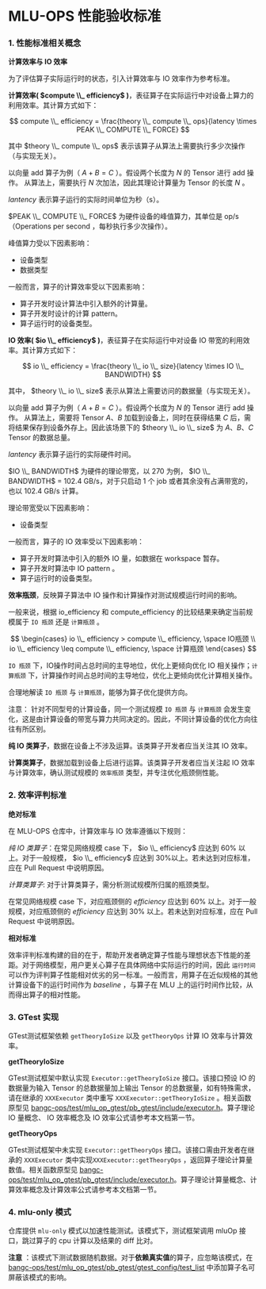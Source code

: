 # MLU-OPS 性能验收标准

### 1. 性能标准相关概念

**计算效率与 IO 效率**

为了评估算子实际运行时的状态，引入计算效率与 IO 效率作为参考标准。

**计算效率( $compute \\_ efficiency$ )**，表征算子在实际运行中对设备上算力的利用效率。其计算方式如下：

$$
compute \\_ efficiency = \frac{theory \\_ compute \\_ ops}{latency \times PEAK \\_ COMPUTE \\_ FORCE}
$$

其中 $theory \\_ compute \\_ ops$ 表示该算子从算法上需要执行多少次操作（与实现无关）。

以向量 add 算子为例（ $A+B=C$ ）。假设两个长度为 $N$ 的 Tensor 进行 add 操作。 从算法上，需要执行 $N$ 次加法，因此其理论计算量为 Tensor 的长度 $N$ 。

$lantency$ 表示算子运行的实际时间单位为秒（s）。

$PEAK \\_ COMPUTE \\_ FORCE$ 为硬件设备的峰值算力，其单位是 op/s（Operations per second ，每秒执行多少次操作）。

峰值算力受以下因素影响：

- 设备类型
- 数据类型

一般而言，算子的计算效率受以下因素影响：

- 算子开发时设计算法中引入额外的计算量。
- 算子开发时设计的计算 pattern。
- 算子运行时的设备类型。

**IO 效率( $io \\_ efficiency$ )**，表征算子在实际运行中对设备 IO 带宽的利用效率。其计算方式如下：

$$
io \\_ efficiency = \frac{theory \\_ io \\_ size}{latency \times IO \\_ BANDWIDTH}
$$

其中， $theory \\_ io \\_ size$ 表示从算法上需要访问的数据量（与实现无关）。

以向量 add 算子为例（ $A+B=C$ ）。假设两个长度为 $N$ 的 Tensor 进行 add 操作。 从算法上，需要将 Tensor $A、B$ 加载到设备上，同时在获得结果 $C$ 后，需将结果保存到设备外存上。因此该场景下的 $theory \\_ io \\_ size$ 为 $A、B、C$ Tensor 的数据总量。

$lantency$ 表示算子运行的实际硬件时间。

$IO \\_ BANDWIDTH$ 为硬件的理论带宽，以 270 为例， $IO \\_ BANDWIDTH$ = 102.4 GB/s，对于只启动 1 个 job 或者其余没有占满带宽的，也以 102.4 GB/s 计算。

理论带宽受以下因素影响：

- 设备类型

一般而言，算子的 IO 效率受以下因素影响：

- 算子开发时算法中引入的额外 IO 量，如数据在 workspace 暂存。
- 算子开发时算法中 IO pattern 。
- 算子运行时的设备类型。

**效率瓶颈**，反映算子算法中 IO 操作和计算操作对测试规模运行时间的影响。

一般来说，根据 io_efficiency 和 compute_efficiency 的比较结果来确定当前规模属于 `IO 瓶颈` 还是 `计算瓶颈` 。

$$
\begin{cases}
io \\_ efficiency > compute \\_ efficiency, \space IO瓶颈 \\
io \\_ efficiency \leq compute \\_ efficiency, \space 计算瓶颈
\end{cases}
$$

`IO 瓶颈` 下，IO操作时间占总时间的主导地位，优化上更倾向优化 IO 相关操作；`计算瓶颈` 下，计算操作时间占总时间的主导地位，优化上更倾向优化计算相关操作。

合理地解读 `IO 瓶颈` 与 `计算瓶颈`，能够为算子优化提供方向。

注意： 针对不同型号的计算设备，同一个测试规模 `IO 瓶颈` 与 `计算瓶颈` 会发生变化，这是由计算设备的带宽与算力共同决定的。因此，不同计算设备的优化方向往往有所区别。

**纯 IO 类算子**，数据在设备上不涉及运算。该类算子开发者应当关注其 IO 效率。

**计算类算子**，数据加载到设备上后进行运算。该类算子开发者应当关注起 IO 效率与计算效率，确认测试规模的 `效率瓶颈` 类型，并专注优化瓶颈侧性能。

### 2. 效率评判标准

**绝对标准**

在 MLU-OPS 仓库中，计算效率与 IO 效率遵循以下规则：

*纯 IO 类算子*：在常见网络规模 case 下， $io \\_ efficiency$ 应达到 60% 以上。对于一般规模， $io \\_ efficiency$ 应达到 30%以上。若未达到对应标准，应在 Pull Request 中说明原因。

*计算类算子*: 对于计算类算子，需分析测试规模所归属的瓶颈类型。

在常见网络规模 case 下，对应瓶颈侧的 $efficiency$ 应达到 60% 以上。对于一般规模，对应瓶颈侧的 $efficiency$ 应达到 30% 以上。若未达到对应标准，应在 Pull Request 中说明原因。

**相对标准**

效率评判标准构建的目的在于，帮助开发者确定算子性能与理想状态下性能的差距。对于网络模型，用户更关心算子在具体网络中实际运行的时间，因此 `运行时间` 可以作为评判算子性能相对优劣的另一标准。一般而言，用算子在近似规格的其他计算设备下的运行时间作为 $baseline$ ，与算子在 MLU 上的运行时间作比较，从而得出算子的相对性能。

### 3. GTest 实现

GTest测试框架依赖 `getTheoryIoSize` 以及 `getTheoryOps` 计算 IO 效率与计算效率。

**getTheoryIoSize**

GTest测试框架中默认实现 `Executor::getTheoryIoSize` 接口。该接口预设 IO 的数据量为输入 Tensor 的总数据量加上输出 Tensor 的总数据量，如有特殊需求，请在继承的 `XXXExecutor` 类中重写 `XXXExecutor::getTheoryIoSize` 。相关函数原型见 [bangc-ops/test/mlu_op_gtest/pb_gtest/include/executor.h](https://github.com/Cambricon/mlu-ops/blob/master/bangc-ops/test/mlu_op_gtest/pb_gtest/include/executor.h)。算子理论 IO 量概念、 IO 效率概念及 IO 效率公式请参考本文档第一节。

**getTheoryOps**

GTest测试框架中未实现 `Executor::getTheoryOps` 接口。该接口需由开发者在继承的 `XXXExecutor` 类中实现`XXXExecutor::getTheoryOps` ，返回算子理论计算量数值。相关函数原型见 [bangc-ops/test/mlu_op_gtest/pb_gtest/include/executor.h](https://github.com/Cambricon/mlu-ops/blob/master/bangc-ops/test/mlu_op_gtest/pb_gtest/include/executor.h)。算子理论计算量概念、计算效率概念及计算效率公式请参考本文档第一节。

### 4. mlu-only 模式

仓库提供 `mlu-only` 模式以加速性能测试。该模式下，测试框架调用 mluOp 接口，跳过算子的 cpu 计算以及结果的 diff 比对。

**注意** ：该模式下测试数据随机数据。对于**依赖真实值**的算子，应忽略该模式，在 [bangc-ops/test/mlu_op_gtest/pb_gtest/gtest_config/test_list](https://github.com/Cambricon/mlu-ops/blob/master/bangc-ops/test/mlu_op_gtest/pb_gtest/gtest_config/test_list) 中添加算子名可屏蔽该模式的影响。
